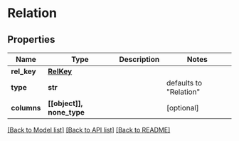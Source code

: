 # Relation

## Properties
Name | Type | Description | Notes
------------ | ------------- | ------------- | -------------
**rel_key** | [**RelKey**](RelKey.md) |  | 
**type** | **str** |  | defaults to "Relation"
**columns** | **[[object]], none_type** |  | [optional] 

[[Back to Model list]](../README.md#documentation-for-models) [[Back to API list]](../README.md#documentation-for-api-endpoints) [[Back to README]](../README.md)


